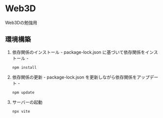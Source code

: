 # Web3D
Web3Dの勉強用
## 環境構築
1. 依存関係のインストール - package-lock.json に基づいて依存関係をインストール -
    ```
    npm install
    ```
2. 依存関係の更新 - package-lock.json を更新しながら依存関係をアップデート -
    ```
    npm update
    ```
3. サーバーの起動
    ```
    npx vite
    ```
